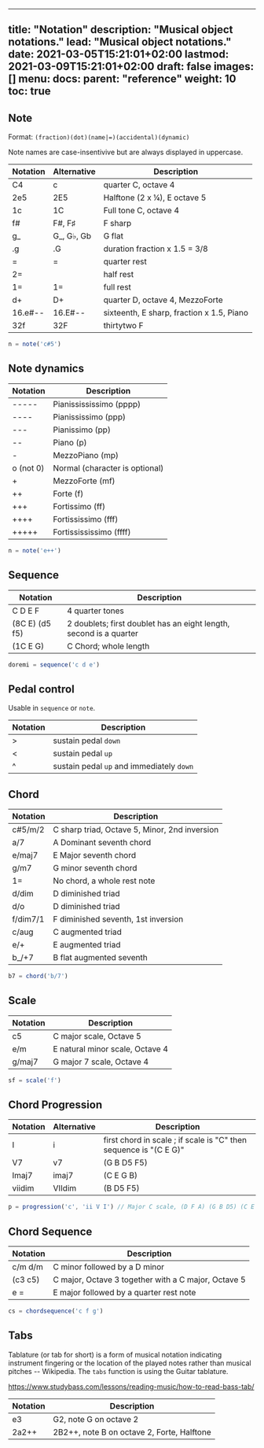 
---
title: "Notation"
description: "Musical object notations."
lead: "Musical object notations."
date: 2021-03-05T15:21:01+02:00
lastmod: 2021-03-09T15:21:01+02:00
draft: false
images: []
menu: 
  docs:
    parent: "reference"
weight: 10
toc: true
---


## Note
<a name="note"></a>

Format: `(fraction)(dot)(name|=)(accidental)(dynamic)`

Note names are case-insentivive but are always displayed in uppercase.

| Notation | Alternative | Description
|----------|-------------|-------------
| C4       | c          | quarter C, octave 4
| 2e5      | 2E5        | Halftone (2 x ¼), E octave 5
| 1c       | 1C         | Full tone C, octave 4
| f#       | F#, F♯     | F sharp
| g_       | G_, G♭, Gb | G flat
| .g       | .G         | duration fraction x 1.5 = 3/8
| =        | =          | quarter rest
| 2=       |            | half rest
| 1=       | 1=         | full rest
| d+       | D+         | quarter D, octave 4, MezzoForte
| 16.e#--  | 16.E#--    | sixteenth, E sharp, fraction x 1.5, Piano
| 32f      | 32F        | thirtytwo F
 
```javascript
n = note('c#5')
```

## Note dynamics
<a name="dynamics"></a>

| Notation    | Description
|-------------|---
| \-\-\-\-\-    |Pianissississimo (pppp)
| \-\-\-\-      |Pianississimo (ppp)
| \-\-\-        |Pianissimo (pp)
| \-\-          |Piano (p)
| -             |MezzoPiano (mp)
| o (not 0)     |Normal (character is optional)
| +             |MezzoForte (mf)
| ++            |Forte (f)
| +++           |Fortissimo (ff)
| ++++          |Fortississimo (fff)
| +++++         |Fortissississimo (ffff)

```javascript
n = note('e++')
```

## Sequence
<a name="sequence"></a>

| Notation    | Description
|-------------|---
| C D E F        | 4 quarter tones
| (8C E) (d5 f5) | 2 doublets; first doublet has an eight length, second is a quarter
| (1C E G)    | C Chord; whole length

```javascript
doremi = sequence('c d e')
```

## Pedal control

Usable in `sequence` or `note`.

| Notation | Description
|----------|-------------
| >        | sustain pedal `down`
| <        | sustain pedal `up`
| ^        | sustain pedal `up` and immediately `down`


## Chord
<a name="chord"></a>

| Notation    | Description
|-------------|---
| c#5/m/2     | C sharp triad, Octave 5, Minor, 2nd inversion
| a/7         | A Dominant seventh chord
| e/maj7      | E Major seventh chord
| g/m7        | G minor seventh chord
| 1=          | No chord, a whole rest note
| d/dim       | D diminished triad
| d/o         | D diminished triad
| f/dim7/1    | F diminished seventh, 1st inversion
| c/aug       | C augmented triad
| e/+         | E augmented triad
| b_/+7       | B flat augmented seventh

```javascript
b7 = chord('b/7')
```

## Scale
<a name="scale"></a>

| Notation    | Description
|-------------|---
| c5          | C major scale, Octave 5
| e/m         | E natural minor scale, Octave 4
| g/maj7      | G major 7 scale, Octave 4

```javascript
sf = scale('f')
```

## Chord Progression 
<a name="progression"></a>

| Notation    | Alternative | Description
|-------------|--------|--
| I           | i      | first chord in scale ; if scale is "C" then sequence is "(C E G)"
| V7          | v7     | (G B D5 F5)
| Imaj7       | imaj7  | (C E G B)
| viidim      | VIIdim | (B D5 F5)

```javascript
p = progression('c', 'ii V I') // Major C scale, (D F A) (G B D5) (C E G)
```

## Chord Sequence 
<a name="chordsequence"></a>

| Notation    | Description
|-------------|---
| c/m d/m     | C minor followed by a D minor
| (c3 c5)     | C major, Octave 3 together with a C major, Octave 5
| e =         | E major followed by a quarter rest note

```javascript
cs = chordsequence('c f g')
```

## Tabs
<a name="tabs"></a>

Tablature (or tab for short) is a form of musical notation indicating instrument fingering or the location of the played notes rather than musical pitches -- Wikipedia.
The `tabs` function is using the Guitar tablature.

https://www.studybass.com/lessons/reading-music/how-to-read-bass-tab/


| Notation    | Description
|-------------|---
| e3          | G2, note G on octave 2
| 2a2++       | 2B2++, note B on octave 2, Forte, Halftone 

